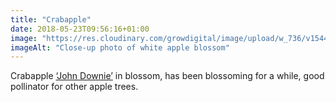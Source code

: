 ```yaml
---
title: "Crabapple"
date: 2018-05-23T09:56:16+01:00
image: "https://res.cloudinary.com/growdigital/image/upload/w_736/v1544130070/crabapple-41314675045.jpg"
imageAlt: "Close-up photo of white apple blossom"
---
```


Crabapple [‘John Downie’](https://www.rhs.org.uk/Plants/45272/i-Malus-i-John-Downie-(C)/Details) in blossom, has been blossoming for a while, good pollinator for other apple trees.

